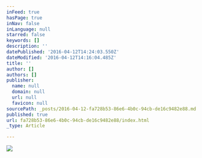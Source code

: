 ```yaml
---
inFeed: true
hasPage: true
inNav: false
inLanguage: null
starred: false
keywords: []
description: ''
datePublished: '2016-04-12T14:24:03.550Z'
dateModified: '2016-04-12T14:16:04.485Z'
title: ''
author: []
authors: []
publisher:
  name: null
  domain: null
  url: null
  favicon: null
sourcePath: _posts/2016-04-12-fa728b53-86e6-4b0c-94cb-de16c9482e88.md
published: true
url: fa728b53-86e6-4b0c-94cb-de16c9482e88/index.html
_type: Article

---
```

![](https://the-grid-user-content.s3-us-west-2.amazonaws.com/bb0af7d5-9644-4621-87f6-9c74796380b8.jpg)